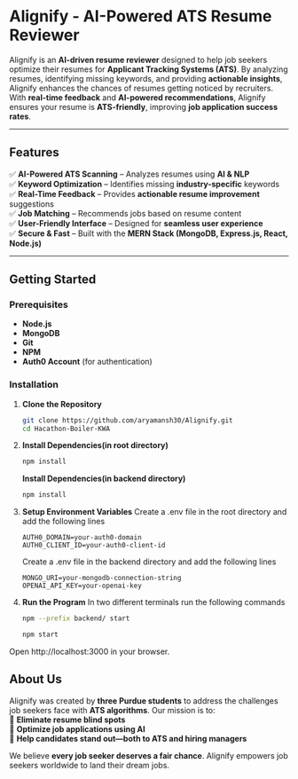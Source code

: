 # **Alignify - AI-Powered ATS Resume Reviewer**

Alignify is an **AI-driven resume reviewer** designed to help job seekers optimize their resumes for **Applicant Tracking Systems (ATS)**. By analyzing resumes, identifying missing keywords, and providing **actionable insights**, Alignify enhances the chances of resumes getting noticed by recruiters. With **real-time feedback** and **AI-powered recommendations**, Alignify ensures your resume is **ATS-friendly**, improving **job application success rates**.

---

## **Features**
✅ **AI-Powered ATS Scanning** – Analyzes resumes using **AI & NLP**  
✅ **Keyword Optimization** – Identifies missing **industry-specific** keywords  
✅ **Real-Time Feedback** – Provides **actionable resume improvement** suggestions  
✅ **Job Matching** – Recommends jobs based on resume content  
✅ **User-Friendly Interface** – Designed for **seamless user experience**  
✅ **Secure & Fast** – Built with the **MERN Stack (MongoDB, Express.js, React, Node.js)**  

---

## **Getting Started**

### **Prerequisites**
- **Node.js**
- **MongoDB**
- **Git**  
- **NPM**
- **Auth0 Account** (for authentication)  

### **Installation**
1. **Clone the Repository**  
   ```sh
   git clone https://github.com/aryamansh30/Alignify.git
   cd Hacathon-Boiler-KWA
   ```

2. **Install Dependencies(in root directory)**
   ```sh
   npm install
   ```
   
   **Install Dependencies(in backend directory)**
   ```sh
   npm install
   ```

4. **Setup Environment Variables**
   Create a .env file in the root directory and add the following lines
   ```
   AUTH0_DOMAIN=your-auth0-domain
   AUTH0_CLIENT_ID=your-auth0-client-id
   ```
   Create a .env file in the backend directory and add the following lines
   ```
   MONGO_URI=your-mongodb-connection-string
   OPENAI_API_KEY=your-openai-key
   ```

5. **Run the Program**
   In two different terminals run the following commands
   ```sh
   npm --prefix backend/ start
   ```
   ```sh
   npm start
   ```
  Open http://localhost:3000 in your browser.

  ## **About Us**

Alignify was created by **three Purdue students** to address the challenges job seekers face with **ATS algorithms**. Our mission is to:  
🔹 **Eliminate resume blind spots**  
🔹 **Optimize job applications using AI**  
🔹 **Help candidates stand out—both to ATS and hiring managers**  

We believe **every job seeker deserves a fair chance**. Alignify empowers job seekers worldwide to land their dream jobs.  
